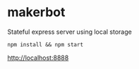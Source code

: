 # makerbot

Stateful express server using local storage

`npm install && npm start`

[http://localhost:8888](http://localhost:8888)
